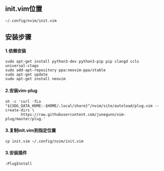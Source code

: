 ## init.vim位置

```shell
~/.config/nvim/init.vim
```



## 安装步骤

#### 1.依赖安装

```shell
sudo apt-get install python3-dev python3-pip pip clangd ccls universal-ctags
sudo add-apt-repository ppa:neovim-ppa/stable
sudo apt-get update
sudo apt-get install neovim
```

#### 2.安装vim-plug

```shell
sh -c 'curl -fLo "${XDG_DATA_HOME:-$HOME/.local/share}"/nvim/site/autoload/plug.vim --create-dirs \
       https://raw.githubusercontent.com/junegunn/vim-plug/master/plug.'
```

#### 3.复制init.vim到指定位置

```shell
cp init.vim ~/.config/nvim/init.vim
```

#### 3.安装插件

```shell
:PlugInstall
```

